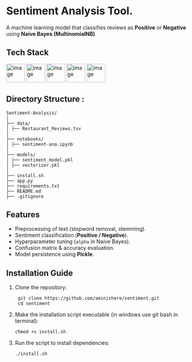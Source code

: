 
# Sentiment Analysis Tool.



A machine learning model that classifies reviews as **Positive** or **Negative** using **Naive Bayes (MultinomialNB)**.



## Tech Stack

<img width="50" height="50" alt="image" src="https://github.com/user-attachments/assets/512c027c-320a-4253-920b-afb27042fb70" /> 
<img width="50" height="50" alt="image" src="https://github.com/user-attachments/assets/b586614d-01cf-43d7-a977-4a8910ce2594" />
<img width="50" height="50" alt="image" src="https://github.com/user-attachments/assets/51e9b5f7-e9c4-4a7b-90c4-85b4d349f354" />
<img width="50" height="50" alt="image" src="https://github.com/user-attachments/assets/80ca20c3-b83f-4f80-8028-74275c0421f5" />
<img width="50" height="50" alt="image" src="https://github.com/user-attachments/assets/09b3b596-3471-41b1-8804-9fe5ddfd4192" />


## Directory Structure :
```
Sentiment-Analysis/  
│  
├── data/  
│ ├── Restaurant_Reviews.tsv  
│  
├── notebooks/  
│ ├── sentiment-ana.ipynb  
│      
├── models/  
│ ├── sentiment_model.pkl   
│ ├── vectorizer.pkl  
│
├── install.sh      
├── app.py     
├── requirements.txt  
├── README.md  
├── .gitignore

```





## Features

- Preprocessing of text (stopword removal, stemming).  
- Sentiment classification (**Positive / Negative**).  
- Hyperparameter tuning (`alpha` in Naive Bayes).  
- Confusion matrix & accuracy evaluation.  
- Model persistence using **Pickle**.  


## Installation Guide

1. Clone the repository:

   ```
    git clone https://github.com/aminishere/sentiment.git
    cd sentiment
   ```
2. Make the installation script executable (in windows use git bash in terminal):

   ```
   chmod +x install.sh
   ```

3. Run the script to install dependencies:

   ```
   ./install.sh
   ```


